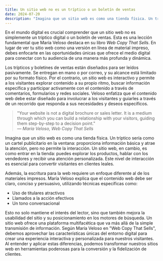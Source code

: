 ```yaml
---
title: Un sitio web no es un tríptico o un boletín de ventas
date: 2024-07-20
description: "Imagina que un sitio web es como una tienda física. Un tríptico sería como un cartel publicitario en la ventana: proporciona información básica y atrae la atención, pero no permite la interacción. "
---
```



En el mundo digital es crucial comprender que un sitio web no es simplemente un tríptico digital o un boletín de ventas. Esta es una lección fundamental que María Veloso destaca en su libro *Web Copy That Sells*. En lugar de ver tu sitio web como una versión en línea de material impreso, debes enfocarte en las oportunidades únicas que ofrece el medio digital para conectar con tu audiencia de una manera más profunda y dinámica.

Los trípticos y boletines de ventas están diseñados para ser leídos pasivamente. Se entregan en mano o por correo, y su alcance está limitado por su formato físico. Por el contrario, un sitio web es interactivo y permite a los visitantes explorar contenido a su propio ritmo, buscar información específica y participar activamente con el contenido a través de comentarios, formularios y redes sociales. Veloso enfatiza que el contenido web debe estar diseñado para involucrar a los visitantes y guiarles a través de un recorrido que responda a sus necesidades y deseos específicos.

> "Your website is not a digital brochure or sales letter. It is a medium through which you can build a relationship with your visitors, guiding them step-by-step to a decision point."  
> — *María Veloso, Web Copy That Sells*

Imagina que un sitio web es como una tienda física. Un tríptico sería como un cartel publicitario en la ventana: proporciona información básica y atrae la atención, pero no permite la interacción. Un sitio web, en cambio, es como entrar en la tienda: puedes explorar los productos, hablar con los vendedores y recibir una atención personalizada. Este nivel de interacción es esencial para convertir visitantes en clientes leales.

Además, la escritura para la web requiere un enfoque diferente al de los materiales impresos. María Veloso explica que el contenido web debe ser claro, conciso y persuasivo, utilizando técnicas específicas como:

- Uso de titulares atractivos
- Llamados a la acción efectivos
- Un tono conversacional

Esto no solo mantiene el interés del lector, sino que también mejora la usabilidad del sitio y su posicionamiento en los motores de búsqueda.
 Un sitio web ofrece una plataforma multifacética que va más allá de la simple transmisión de información. Según María Veloso en "Web Copy That Sells", debemos aprovechar las características únicas del entorno digital para crear una experiencia interactiva y personalizada para nuestros visitantes. Al entender y aplicar estas diferencias, podemos transformar nuestros sitios web en herramientas poderosas para la conversión y la fidelización de clientes.